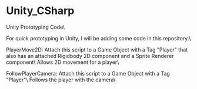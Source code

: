 # Unity_CSharp
Unity Prototyping Code\\

For quick prototyping in Unity, I will be adding some code in this repository.\\

PlayerMove2D: Attach this script to a Game Object with a Tag "Player" that also has an attached Rigidbody 2D component and a Sprite Renderer component\\
Allows 2D movement for a player\\

FollowPlayerCamera: Attach this script to a Game Object with a Tag "Player"\\
Follows the player with the camera\\
